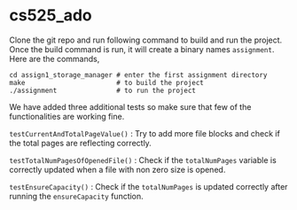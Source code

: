 # cs525_ado
Clone the git repo and run following command to build and run the project. Once the build command is run, it will create a binary names `assignment`. Here are the commands,

    cd assign1_storage_manager # enter the first assignment directory
    make                       # to build the project
    ./assignment               # to run the project

We have added three additional tests so make sure that few of the functionalities are working fine.

`testCurrentAndTotalPageValue()` : Try to add more file blocks and check if the total pages are reflecting correctly.

`testTotalNumPagesOfOpenedFile()` : Check if the `totalNumPages` variable is correctly updated when a file with non zero size is opened.

`testEnsureCapacity()` : Check if the `totalNumPages` is updated correctly after running the `ensureCapacity` function.
